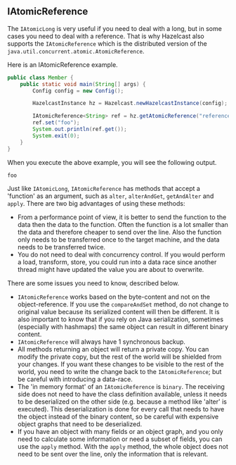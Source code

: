 

## IAtomicReference

The `IAtomicLong` is very useful if you need to deal with a long, but in some cases you need to deal with a reference. That is why Hazelcast also supports the `IAtomicReference` which is the distributed version of the `java.util.concurrent.atomic.AtomicReference`.

Here is an IAtomicReference example.

```java
public class Member {
    public static void main(String[] args) {
        Config config = new Config();

        HazelcastInstance hz = Hazelcast.newHazelcastInstance(config);

        IAtomicReference<String> ref = hz.getAtomicReference("reference");
        ref.set("foo");
        System.out.println(ref.get());
        System.exit(0);
    } 
}
```

When you execute the above example, you will see the following output.

`foo`

Just like `IAtomicLong`, `IAtomicReference` has methods that accept a 'function' as an argument, such as `alter`, `alterAndGet`, `getAndAlter` and `apply`. There are two big advantages of using these methods:

-	From a performance point of view, it is better to send the function to the data then the data to the function. Often the function is a lot smaller than the data and therefore cheaper to send over the line. Also the function only needs to be transferred once to the target machine, and the data needs to be transferred twice.
-	You do not need to deal with concurrency control. If you would perform a load, transform, store, you could run into a data race since another thread might have updated the value you are about to overwrite. 

There are some issues you need to know, described below.

-	`IAtomicReference` works based on the byte-content and not on the object-reference. If you use the `compareAndSet` method, do not change to original value because its serialized content will then be different. 
It is also important to know that if you rely on Java serialization, sometimes (especially with hashmaps) the same object can result in different binary content.
-	`IAtomicReference` will always have 1 synchronous backup.
-	All methods returning an object will return a private copy. You can modify the private copy, but the rest of the world will be shielded from your changes. If you want these changes to be visible to the rest of the world, you need to write the change back to the `IAtomicReference`; but be careful with introducing a data-race. 
-	The 'in memory format' of an `IAtomicReference` is `binary`. The receiving side does not need to have the class definition available, unless it needs to be deserialized on the other side (e.g. because a method like 'alter' is executed). This deserialization is done for every call that needs to have the object instead of the binary content, so be careful with expensive object graphs that need to be deserialized.
-	If you have an object with many fields or an object graph, and you only need to calculate some information or need a subset of fields, you can use the `apply` method. With the `apply` method, the whole object does not need to be sent over the line, only the information that is relevant.

<br></br>